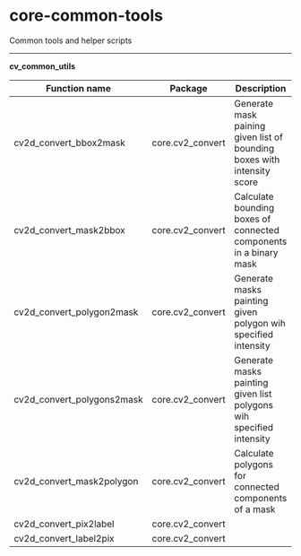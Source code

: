 # core-common-tools
Common tools and helper scripts

--------------------------------------------------------------------

**cv_common_utils**

| Function name                 | Package          | Description                                                             |
|-------------------------------|------------------|-------------------------------------------------------------------------|
| cv2d_convert_bbox2mask        | core.cv2_convert | Generate mask paining given list of bounding boxes with intensity score |
| cv2d_convert_mask2bbox        | core.cv2_convert | Calculate bounding boxes of connected components in a binary mask       |
| cv2d_convert_polygon2mask     | core.cv2_convert | Generate masks painting given polygon wih specified intensity           |
| cv2d_convert_polygons2mask    | core.cv2_convert | Generate masks painting given list polygons wih specified intensity     |
| cv2d_convert_mask2polygon     | core.cv2_convert | Calculate polygons for connected components of a mask                   |
| cv2d_convert_pix2label        | core.cv2_convert |                                                                         |
| cv2d_convert_label2pix        | core.cv2_convert |                                                                         |